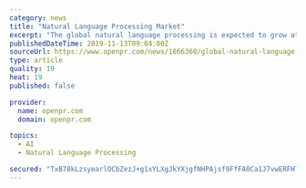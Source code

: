 ```yaml
---
category: news
title: "Natural Language Processing Market"
excerpt: "The global natural language processing is expected to grow at a CAGR of 15.7% during the forecast period. Natural language processing (NATURAL LANGUAGE PROCESSING) is a component of artificial intelligence and it helps computers connect with humans in ..."
publishedDateTime: 2019-11-13T09:04:00Z
sourceUrl: https://www.openpr.com/news/1866360/global-natural-language-processing-market-size-share-growth
type: article
quality: 19
heat: 19
published: false

provider:
  name: openpr.com
  domain: openpr.com

topics:
  - AI
  - Natural Language Processing

secured: "TxB78kLzsyearlOCbZezJ+g1xYLXgJkYXjgfNHPAjsf9FfFA0Ca1J7vwERFHTm8qlGaSHYqYt3JGDCqK029gUmjfon3q69uvECkaUyNN93NvVCZQPyFG2hhM7l+L+ZraP3SwHRLlgh8T7Dyswmnn0Ltc0gyOXRdFk+CQhlIGyG0NbGChKg/YdU8VyGAkNJ4PibFskqRbYxbIPimnWKbfvQqH587kqILibtktq6wJD4ws1aOXWYZ6c42Y59BpCczu5QrWPXs0PX3zbcaMM25Vqg==;tWlnLgk7IMeUnG2JJDp6lw=="
---
```


